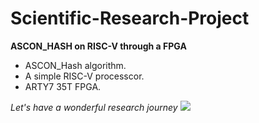 # Scientific-Research-Project
**ASCON_HASH on RISC-V through a FPGA**
- ASCON_Hash algorithm.
- A simple RISC-V processcor.
- ARTY7 35T FPGA.

*Let's have a wonderful research journey*
<img src="https://i.pinimg.com/564x/67/3f/ee/673fee45741507ce4ebfc32b596dee9b.jpg">
